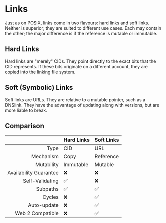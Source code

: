# Links

Just as on POSIX, links come in two flavours: hard links and soft links. Neither is superior; they are suited to different use cases. Each may contain the other; the major difference is if the reference is mutable or immutable.

## Hard Links

Hard links are "merely" CIDs. They point directly to the exact bits that the CID represents. If these bits originate on a different account, they are copied into the linking file system.

## Soft \(Symbolic\) Links

Soft links are URLs. They are relative to a mutable pointer, such as a DNSlink. They have the advantage of updating along with versions, but are more liable to break.

## Comparison

|  | Hard Links | Soft Links |
| ---: | :--- | :--- |
| Type | CID | URL |
| Mechanism | Copy | Reference |
| Mutability | Immutable | Mutable |
| Availability Guarantee | ❌ | ❌ |
| Self-Validating | ✅ | ❌ |
| Subpaths | ✅ | ✅ |
| Cycles | ❌ | ✅ |
| Auto-update | ❌ | ✅ |
| Web 2 Compatible | ❌ | ✅ |

